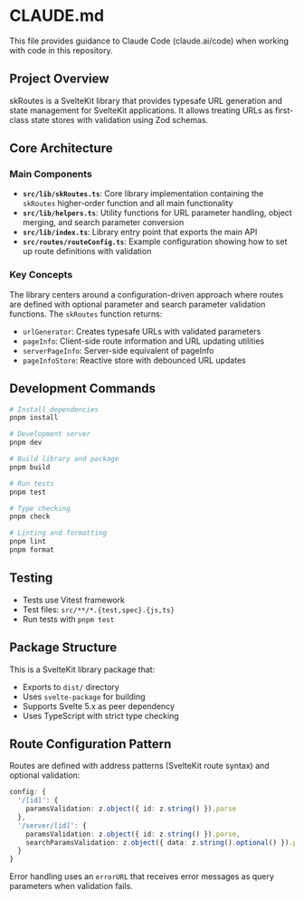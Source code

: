 # CLAUDE.md

This file provides guidance to Claude Code (claude.ai/code) when working with code in this repository.

## Project Overview

skRoutes is a SvelteKit library that provides typesafe URL generation and state management for SvelteKit applications. It allows treating URLs as first-class state stores with validation using Zod schemas.

## Core Architecture

### Main Components

- **`src/lib/skRoutes.ts`**: Core library implementation containing the `skRoutes` higher-order function and all main functionality
- **`src/lib/helpers.ts`**: Utility functions for URL parameter handling, object merging, and search parameter conversion
- **`src/lib/index.ts`**: Library entry point that exports the main API
- **`src/routes/routeConfig.ts`**: Example configuration showing how to set up route definitions with validation

### Key Concepts

The library centers around a configuration-driven approach where routes are defined with optional parameter and search parameter validation functions. The `skRoutes` function returns:

- `urlGenerator`: Creates typesafe URLs with validated parameters
- `pageInfo`: Client-side route information and URL updating utilities
- `serverPageInfo`: Server-side equivalent of pageInfo
- `pageInfoStore`: Reactive store with debounced URL updates

## Development Commands

```bash
# Install dependencies
pnpm install

# Development server
pnpm dev

# Build library and package
pnpm build

# Run tests
pnpm test

# Type checking
pnpm check

# Linting and formatting
pnpm lint
pnpm format
```

## Testing

- Tests use Vitest framework
- Test files: `src/**/*.{test,spec}.{js,ts}`
- Run tests with `pnpm test`

## Package Structure

This is a SvelteKit library package that:

- Exports to `dist/` directory
- Uses `svelte-package` for building
- Supports Svelte 5.x as peer dependency
- Uses TypeScript with strict type checking

## Route Configuration Pattern

Routes are defined with address patterns (SvelteKit route syntax) and optional validation:

```typescript
config: {
  '/[id]': {
    paramsValidation: z.object({ id: z.string() }).parse
  },
  '/server/[id]': {
    paramsValidation: z.object({ id: z.string() }).parse,
    searchParamsValidation: z.object({ data: z.string().optional() }).parse
  }
}
```

Error handling uses an `errorURL` that receives error messages as query parameters when validation fails.
